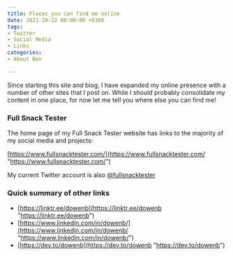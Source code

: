 ```yaml
---
title: Places you can find me online
date: 2021-10-22 00:00:00 +0100
tags:
- Twitter
- Social Media
- Links
categories:
- About Ben

---
```

Since starting this site and blog, I have expanded my online presence with a number of other sites that I post on. While I should probably consolidate my content in one place, for now let me tell you where else you can find me!

### Full Snack Tester

The home page of my Full Snack Tester website has links to the majority of my social media and projects:

[https://www.fullsnacktester.com/](https://www.fullsnacktester.com/ "https://www.fullsnacktester.com/")

My current Twitter account is also [@fullsnacktester](https://twitter.com/FullSnackTester)

### Quick summary of other links

* [https://linktr.ee/dowenb](https://linktr.ee/dowenb "https://linktr.ee/dowenb")
* [https://www.linkedin.com/in/dowenb/](https://www.linkedin.com/in/dowenb/ "https://www.linkedin.com/in/dowenb/")
* [https://dev.to/dowenb](https://dev.to/dowenb "https://dev.to/dowenb")